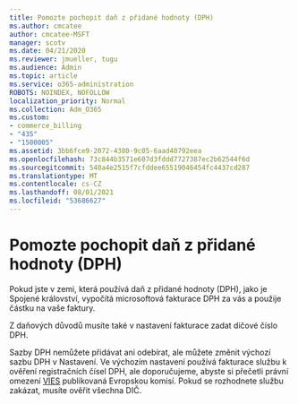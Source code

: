 ```yaml
---
title: Pomozte pochopit daň z přidané hodnoty (DPH)
ms.author: cmcatee
author: cmcatee-MSFT
manager: scotv
ms.date: 04/21/2020
ms.reviewer: jmueller, tugu
ms.audience: Admin
ms.topic: article
ms.service: o365-administration
ROBOTS: NOINDEX, NOFOLLOW
localization_priority: Normal
ms.collection: Adm_O365
ms.custom:
- commerce_billing
- "435"
- "1500005"
ms.assetid: 3bb6fce9-2072-4380-9c05-6aad40792eea
ms.openlocfilehash: 73c844b3571e607d3fddd7727387ec2b62544f6d
ms.sourcegitcommit: 540a4e2515f7cfddee65519046454fc4437cd287
ms.translationtype: MT
ms.contentlocale: cs-CZ
ms.lasthandoff: 08/01/2021
ms.locfileid: "53686627"
---
```

# <a name="help-understanding-value-added-tax-vat"></a>Pomozte pochopit daň z přidané hodnoty (DPH)

Pokud jste v zemi, která používá daň z přidané hodnoty (DPH), jako je Spojené království, vypočítá microsoftová fakturace DPH za vás a použije částku na vaše faktury.
  
Z daňových důvodů musíte také v nastavení fakturace zadat dičové číslo DPH.
  
Sazby DPH nemůžete přidávat ani odebírat, ale můžete změnit výchozí sazbu DPH v Nastavení. Ve výchozím nastavení používá fakturace službu k ověření registračních čísel DPH, ale doporučujeme, abyste si přečetli právní omezení [VIES](https://go.microsoft.com/fwlink/?LinkID=841741) publikovaná Evropskou komisí. Pokud se rozhodnete službu zakázat, musíte ověřit všechna DIČ.